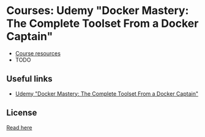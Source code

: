# Courses: Udemy "Docker Mastery: The Complete Toolset From a Docker Captain" #

* [Course resources](course-resources/README.md)
* TODO

## Useful links ##

* [Udemy "Docker Mastery: The Complete Toolset From a Docker Captain"](https://www.udemy.com/docker-mastery/learn/v4/)

## License ##

[Read here](LICENSE)
